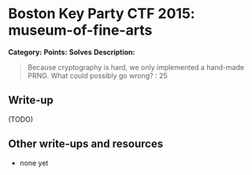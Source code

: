 # Boston Key Party CTF 2015: museum-of-fine-arts

**Category:** 
**Points:** 
**Solves** 
**Description:**

> Because cryptography is hard, we only implemented a hand-made PRNG. What could possibly go wrong? : 25

## Write-up

(TODO)

## Other write-ups and resources

* none yet